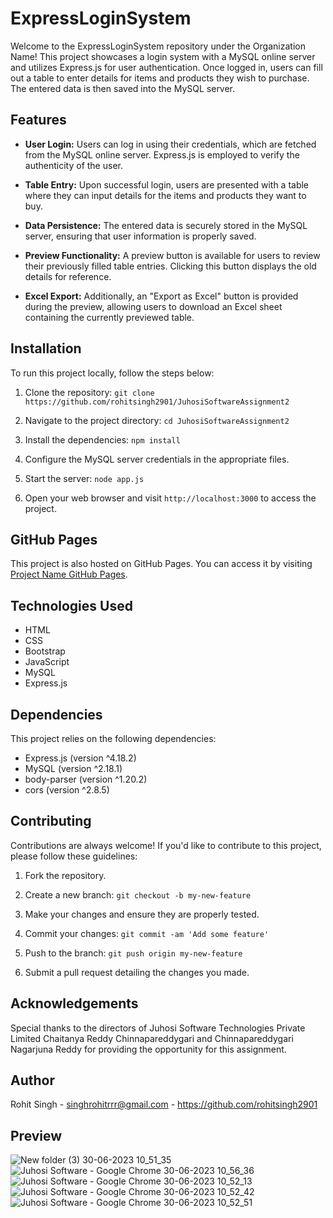 # ExpressLoginSystem

Welcome to the ExpressLoginSystem repository under the Organization Name! This project showcases a login system with a MySQL online server and utilizes Express.js for user authentication. Once logged in, users can fill out a table to enter details for items and products they wish to purchase. The entered data is then saved into the MySQL server.

## Features

- **User Login:** Users can log in using their credentials, which are fetched from the MySQL online server. Express.js is employed to verify the authenticity of the user.

- **Table Entry:** Upon successful login, users are presented with a table where they can input details for the items and products they want to buy.

- **Data Persistence:** The entered data is securely stored in the MySQL server, ensuring that user information is properly saved.

- **Preview Functionality:** A preview button is available for users to review their previously filled table entries. Clicking this button displays the old details for reference.

- **Excel Export:** Additionally, an "Export as Excel" button is provided during the preview, allowing users to download an Excel sheet containing the currently previewed table.

## Installation

To run this project locally, follow the steps below:

1. Clone the repository: `git clone https://github.com/rohitsingh2901/JuhosiSoftwareAssignment2`

2. Navigate to the project directory: `cd JuhosiSoftwareAssignment2`

3. Install the dependencies: `npm install`

4. Configure the MySQL server credentials in the appropriate files.

5. Start the server: `node app.js`

6. Open your web browser and visit `http://localhost:3000` to access the project.

## GitHub Pages

This project is also hosted on GitHub Pages. You can access it by visiting [Project Name GitHub Pages](https://rohitsingh2901.github.io/JuhosiSoftwareAssignment2/).

## Technologies Used

- HTML
- CSS
- Bootstrap
- JavaScript
- MySQL
- Express.js

## Dependencies

This project relies on the following dependencies:

- Express.js (version ^4.18.2)
- MySQL (version ^2.18.1)
- body-parser (version ^1.20.2)
- cors (version ^2.8.5)

## Contributing

Contributions are always welcome! If you'd like to contribute to this project, please follow these guidelines:

1. Fork the repository.

2. Create a new branch: `git checkout -b my-new-feature`

3. Make your changes and ensure they are properly tested.

4. Commit your changes: `git commit -am 'Add some feature'`

5. Push to the branch: `git push origin my-new-feature`

6. Submit a pull request detailing the changes you made.

## Acknowledgements

Special thanks to the directors of Juhosi Software Technologies Private Limited Chaitanya Reddy Chinnapareddygari and Chinnapareddygari Nagarjuna Reddy for providing the opportunity for this assignment.

## Author

Rohit Singh - singhrohitrrr@gmail.com - https://github.com/rohitsingh2901

## Preview

![New folder (3) 30-06-2023 10_51_35](https://github.com/rohitsingh2901/JuhosiSoftwareAssignment2/assets/80673974/227c4e09-b384-4574-a749-806de8c6994a)
![Juhosi Software - Google Chrome 30-06-2023 10_56_36](https://github.com/rohitsingh2901/JuhosiSoftwareAssignment2/assets/80673974/c5aa5a78-27ef-41f4-9cf0-4388f4b7eaf4)
![Juhosi Software - Google Chrome 30-06-2023 10_52_13](https://github.com/rohitsingh2901/JuhosiSoftwareAssignment2/assets/80673974/e0199ab2-b81f-45f9-90bd-1669a6e3c757)
![Juhosi Software - Google Chrome 30-06-2023 10_52_42](https://github.com/rohitsingh2901/JuhosiSoftwareAssignment2/assets/80673974/6e257271-6af9-43ef-a5c9-4ee385c88e51)
![Juhosi Software - Google Chrome 30-06-2023 10_52_51](https://github.com/rohitsingh2901/JuhosiSoftwareAssignment2/assets/80673974/b0536100-62b8-436e-9919-6b04eb921667)
